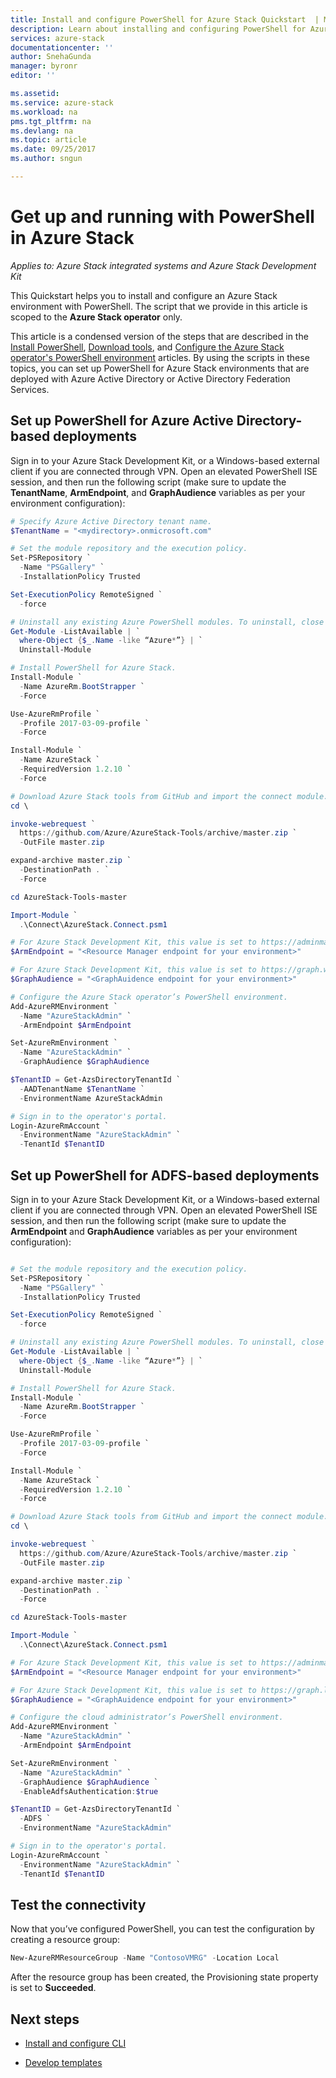 ```yaml
---
title: Install and configure PowerShell for Azure Stack Quickstart  | Microsoft Docs
description: Learn about installing and configuring PowerShell for Azure Stack.
services: azure-stack
documentationcenter: ''
author: SnehaGunda
manager: byronr
editor: ''

ms.assetid:
ms.service: azure-stack
ms.workload: na
pms.tgt_pltfrm: na
ms.devlang: na
ms.topic: article
ms.date: 09/25/2017
ms.author: sngun

---
```


# Get up and running with PowerShell in Azure Stack

*Applies to: Azure Stack integrated systems and Azure Stack Development Kit*

This Quickstart helps you to install and configure an Azure Stack environment with PowerShell. The script that we provide in this article is scoped to the **Azure Stack operator** only.

This article is a condensed version of the steps that are described in the [Install PowerShell]( azure-stack-powershell-install.md), [Download tools]( azure-stack-powershell-download.md), and [Configure the Azure Stack operator's PowerShell environment]( azure-stack-powershell-configure-admin.md) articles. By using the scripts in these topics, you can set up PowerShell for Azure Stack environments that are deployed with Azure Active Directory or Active Directory Federation Services.  


## Set up PowerShell for Azure Active Directory-based deployments

Sign in to your Azure Stack Development Kit, or a Windows-based external client if you are connected through VPN. Open an elevated PowerShell ISE session, and then run the following script (make sure to update the **TenantName**, **ArmEndpoint**, and **GraphAudience** variables as per your environment configuration):

```powershell
# Specify Azure Active Directory tenant name.
$TenantName = "<mydirectory>.onmicrosoft.com"

# Set the module repository and the execution policy.
Set-PSRepository `
  -Name "PSGallery" `
  -InstallationPolicy Trusted

Set-ExecutionPolicy RemoteSigned `
  -force

# Uninstall any existing Azure PowerShell modules. To uninstall, close all the active PowerShell sessions, and then run the following command:
Get-Module -ListAvailable | `
  where-Object {$_.Name -like “Azure*”} | `
  Uninstall-Module

# Install PowerShell for Azure Stack.
Install-Module `
  -Name AzureRm.BootStrapper `
  -Force

Use-AzureRmProfile `
  -Profile 2017-03-09-profile `
  -Force

Install-Module `
  -Name AzureStack `
  -RequiredVersion 1.2.10 `
  -Force 

# Download Azure Stack tools from GitHub and import the connect module.
cd \

invoke-webrequest `
  https://github.com/Azure/AzureStack-Tools/archive/master.zip `
  -OutFile master.zip

expand-archive master.zip `
  -DestinationPath . `
  -Force

cd AzureStack-Tools-master

Import-Module `
  .\Connect\AzureStack.Connect.psm1

# For Azure Stack Development Kit, this value is set to https://adminmanagement.local.azurestack.external. To get this value for Azure Stack integrated systems, contact your service provider.
$ArmEndpoint = "<Resource Manager endpoint for your environment>"

# For Azure Stack Development Kit, this value is set to https://graph.windows.net/. To get this value for Azure Stack integrated systems, contact your service provider.
$GraphAudience = "<GraphAuidence endpoint for your environment>"

# Configure the Azure Stack operator’s PowerShell environment.
Add-AzureRMEnvironment `
  -Name "AzureStackAdmin" `
  -ArmEndpoint $ArmEndpoint

Set-AzureRmEnvironment `
  -Name "AzureStackAdmin" `
  -GraphAudience $GraphAudience

$TenantID = Get-AzsDirectoryTenantId `
  -AADTenantName $TenantName `
  -EnvironmentName AzureStackAdmin

# Sign in to the operator's portal.
Login-AzureRmAccount `
  -EnvironmentName "AzureStackAdmin" `
  -TenantId $TenantID 

```

## Set up PowerShell for ADFS-based deployments 

Sign in to your Azure Stack Development Kit, or a Windows-based external client if you are connected through VPN. Open an elevated PowerShell ISE session, and then run the following script (make sure to update the **ArmEndpoint** and **GraphAudience** variables as per your environment configuration):

```powershell

# Set the module repository and the execution policy.
Set-PSRepository `
  -Name "PSGallery" `
  -InstallationPolicy Trusted

Set-ExecutionPolicy RemoteSigned `
  -force

# Uninstall any existing Azure PowerShell modules. To uninstall, close all the active PowerShell sessions and run the following command:
Get-Module -ListAvailable | `
  where-Object {$_.Name -like “Azure*”} | `
  Uninstall-Module

# Install PowerShell for Azure Stack.
Install-Module `
  -Name AzureRm.BootStrapper `
  -Force

Use-AzureRmProfile `
  -Profile 2017-03-09-profile `
  -Force

Install-Module `
  -Name AzureStack `
  -RequiredVersion 1.2.10 `
  -Force 

# Download Azure Stack tools from GitHub and import the connect module.
cd \

invoke-webrequest `
  https://github.com/Azure/AzureStack-Tools/archive/master.zip `
  -OutFile master.zip

expand-archive master.zip `
  -DestinationPath . `
  -Force

cd AzureStack-Tools-master

Import-Module `
  .\Connect\AzureStack.Connect.psm1

# For Azure Stack Development Kit, this value is set to https://adminmanagement.local.azurestack.external. To get this value for Azure Stack integrated systems, contact your service provider.
$ArmEndpoint = "<Resource Manager endpoint for your environment>"

# For Azure Stack Development Kit, this value is set to https://graph.local.azurestack.external/. To get this value for Azure Stack integrated systems, contact your service provider.
$GraphAudience = "<GraphAuidence endpoint for your environment>"

# Configure the cloud administrator’s PowerShell environment.
Add-AzureRMEnvironment `
  -Name "AzureStackAdmin" `
  -ArmEndpoint $ArmEndpoint

Set-AzureRmEnvironment `
  -Name "AzureStackAdmin" `
  -GraphAudience $GraphAudience `
  -EnableAdfsAuthentication:$true

$TenantID = Get-AzsDirectoryTenantId `
  -ADFS `
  -EnvironmentName "AzureStackAdmin"

# Sign in to the operator's portal.
Login-AzureRmAccount `
  -EnvironmentName "AzureStackAdmin" `
  -TenantId $TenantID 

```

## Test the connectivity

Now that you’ve configured PowerShell, you can test the configuration by creating a resource group:

```powershell
New-AzureRMResourceGroup -Name "ContosoVMRG" -Location Local
```

After the resource group has been created, the Provisioning state property is set to **Succeeded**.

## Next steps

* [Install and configure CLI](azure-stack-connect-cli.md)

* [Develop templates](user/azure-stack-develop-templates.md)







